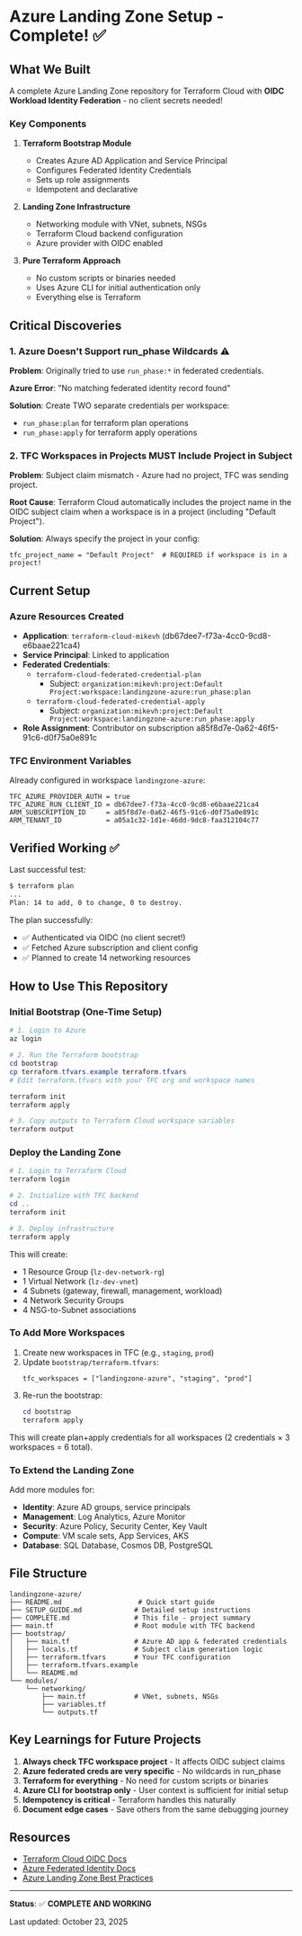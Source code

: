 # Azure Landing Zone Setup - Complete! ✅

## What We Built

A complete Azure Landing Zone repository for Terraform Cloud with **OIDC Workload Identity Federation** - no client secrets needed!

### Key Components

1. **Terraform Bootstrap Module**
   - Creates Azure AD Application and Service Principal
   - Configures Federated Identity Credentials
   - Sets up role assignments
   - Idempotent and declarative

2. **Landing Zone Infrastructure**
   - Networking module with VNet, subnets, NSGs
   - Terraform Cloud backend configuration
   - Azure provider with OIDC enabled

3. **Pure Terraform Approach**
   - No custom scripts or binaries needed
   - Uses Azure CLI for initial authentication only
   - Everything else is Terraform

## Critical Discoveries

### 1. Azure Doesn't Support run_phase Wildcards ⚠️

**Problem**: Originally tried to use `run_phase:*` in federated credentials.

**Azure Error**: "No matching federated identity record found"

**Solution**: Create TWO separate credentials per workspace:
- `run_phase:plan` for terraform plan operations
- `run_phase:apply` for terraform apply operations

### 2. TFC Workspaces in Projects MUST Include Project in Subject

**Problem**: Subject claim mismatch - Azure had no project, TFC was sending project.

**Root Cause**: Terraform Cloud automatically includes the project name in the OIDC subject claim when a workspace is in a project (including "Default Project").

**Solution**: Always specify the project in your config:
```hcl
tfc_project_name = "Default Project"  # REQUIRED if workspace is in a project!
```

## Current Setup

### Azure Resources Created
- **Application**: `terraform-cloud-mikevh` (db67dee7-f73a-4cc0-9cd8-e6baae221ca4)
- **Service Principal**: Linked to application
- **Federated Credentials**:
  - `terraform-cloud-federated-credential-plan`
    - Subject: `organization:mikevh:project:Default Project:workspace:landingzone-azure:run_phase:plan`
  - `terraform-cloud-federated-credential-apply`
    - Subject: `organization:mikevh:project:Default Project:workspace:landingzone-azure:run_phase:apply`
- **Role Assignment**: Contributor on subscription a85f8d7e-0a62-46f5-91c6-d0f75a0e891c

### TFC Environment Variables
Already configured in workspace `landingzone-azure`:
```
TFC_AZURE_PROVIDER_AUTH = true
TFC_AZURE_RUN_CLIENT_ID = db67dee7-f73a-4cc0-9cd8-e6baae221ca4
ARM_SUBSCRIPTION_ID     = a85f8d7e-0a62-46f5-91c6-d0f75a0e891c
ARM_TENANT_ID           = a05a1c32-1d1e-46dd-9dc8-faa312104c77
```

## Verified Working ✅

Last successful test:
```bash
$ terraform plan
...
Plan: 14 to add, 0 to change, 0 to destroy.
```

The plan successfully:
- ✅ Authenticated via OIDC (no client secret!)
- ✅ Fetched Azure subscription and client config
- ✅ Planned to create 14 networking resources

## How to Use This Repository

### Initial Bootstrap (One-Time Setup)

```powershell
# 1. Login to Azure
az login

# 2. Run the Terraform bootstrap
cd bootstrap
cp terraform.tfvars.example terraform.tfvars
# Edit terraform.tfvars with your TFC org and workspace names

terraform init
terraform apply

# 3. Copy outputs to Terraform Cloud workspace variables
terraform output
```

### Deploy the Landing Zone

```powershell
# 1. Login to Terraform Cloud
terraform login

# 2. Initialize with TFC backend
cd ..
terraform init

# 3. Deploy infrastructure
terraform apply
```

This will create:
- 1 Resource Group (`lz-dev-network-rg`)
- 1 Virtual Network (`lz-dev-vnet`)
- 4 Subnets (gateway, firewall, management, workload)
- 4 Network Security Groups
- 4 NSG-to-Subnet associations

### To Add More Workspaces

1. Create new workspaces in TFC (e.g., `staging`, `prod`)
2. Update `bootstrap/terraform.tfvars`:
   ```hcl
   tfc_workspaces = ["landingzone-azure", "staging", "prod"]
   ```
3. Re-run the bootstrap:
   ```powershell
   cd bootstrap
   terraform apply
   ```

This will create plan+apply credentials for all workspaces (2 credentials × 3 workspaces = 6 total).

### To Extend the Landing Zone

Add more modules for:
- **Identity**: Azure AD groups, service principals
- **Management**: Log Analytics, Azure Monitor
- **Security**: Azure Policy, Security Center, Key Vault
- **Compute**: VM scale sets, App Services, AKS
- **Database**: SQL Database, Cosmos DB, PostgreSQL

## File Structure

```
landingzone-azure/
├── README.md                   # Quick start guide
├── SETUP_GUIDE.md             # Detailed setup instructions
├── COMPLETE.md                # This file - project summary
├── main.tf                    # Root module with TFC backend
├── bootstrap/
│   ├── main.tf                # Azure AD app & federated credentials
│   ├── locals.tf              # Subject claim generation logic
│   ├── terraform.tfvars       # Your TFC configuration
│   ├── terraform.tfvars.example
│   └── README.md
└── modules/
    └── networking/
        ├── main.tf            # VNet, subnets, NSGs
        ├── variables.tf
        └── outputs.tf
```

## Key Learnings for Future Projects

1. **Always check TFC workspace project** - It affects OIDC subject claims
2. **Azure federated creds are very specific** - No wildcards in run_phase
3. **Terraform for everything** - No need for custom scripts or binaries
4. **Azure CLI for bootstrap only** - User context is sufficient for initial setup
5. **Idempotency is critical** - Terraform handles this naturally
6. **Document edge cases** - Save others from the same debugging journey

## Resources

- [Terraform Cloud OIDC Docs](https://developer.hashicorp.com/terraform/cloud-docs/workspaces/dynamic-provider-credentials/azure-configuration)
- [Azure Federated Identity Docs](https://learn.microsoft.com/en-us/entra/workload-id/workload-identity-federation)
- [Azure Landing Zone Best Practices](https://learn.microsoft.com/en-us/azure/cloud-adoption-framework/ready/landing-zone/)

---

**Status**: ✅ **COMPLETE AND WORKING**

Last updated: October 23, 2025
